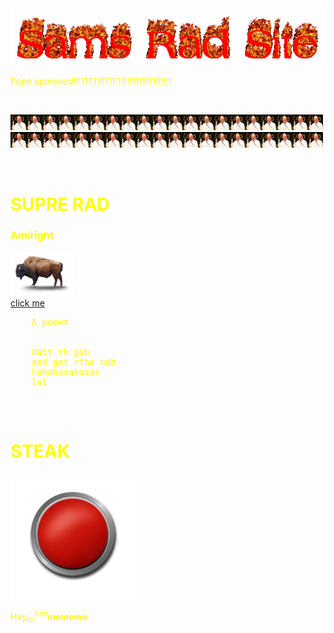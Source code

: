 <html>
  <style>
    body{background-image: url('download (38).jpg');}
    div{background-image: url('images (9).jpg');}
    h1   {color: yellow;}
    h3   {color: yellow;}
    p   {color: yellow;}
    </style>
<body>
  <img src="cooltext395686049788005.gif" class="center">
  <p class="rainbow">Pope approved!!!11!!11!!11!!11!!!11!1111!!!!!!</p>
  <br>
  <p><img src="560559f39dd7cc18008bd064.jpg" width="25" height="25"><img src="560559f39dd7cc18008bd064.jpg" width="25" height="25"><img src="560559f39dd7cc18008bd064.jpg" width="25" height="25"><img src="560559f39dd7cc18008bd064.jpg" width="25" height="25"><img src="560559f39dd7cc18008bd064.jpg" width="25" height="25"><img src="560559f39dd7cc18008bd064.jpg" width="25" height="25"><img src="560559f39dd7cc18008bd064.jpg" width="25" height="25"><img src="560559f39dd7cc18008bd064.jpg" width="25" height="25"><img src="560559f39dd7cc18008bd064.jpg" width="25" height="25"><img src="560559f39dd7cc18008bd064.jpg" width="25" height="25"><img src="560559f39dd7cc18008bd064.jpg" width="25" height="25"><img src="560559f39dd7cc18008bd064.jpg" width="25" height="25"><img src="560559f39dd7cc18008bd064.jpg" width="25" height="25"><img src="560559f39dd7cc18008bd064.jpg" width="25" height="25"><img src="560559f39dd7cc18008bd064.jpg" width="25" height="25"><img src="560559f39dd7cc18008bd064.jpg" width="25" height="25"><img src="560559f39dd7cc18008bd064.jpg" width="25" height="25"><img src="560559f39dd7cc18008bd064.jpg" width="25" height="25"><img src="560559f39dd7cc18008bd064.jpg" width="25" height="25"><img src="560559f39dd7cc18008bd064.jpg" width="25" height="25"><img src="560559f39dd7cc18008bd064.jpg" width="25" height="25"><img src="560559f39dd7cc18008bd064.jpg" width="25" height="25"><img src="560559f39dd7cc18008bd064.jpg" width="25" height="25"><img src="560559f39dd7cc18008bd064.jpg" width="25" height="25"><img src="560559f39dd7cc18008bd064.jpg" width="25" height="25"><img src="560559f39dd7cc18008bd064.jpg" width="25" height="25"><img src="560559f39dd7cc18008bd064.jpg" width="25" height="25"><img src="560559f39dd7cc18008bd064.jpg" width="25" height="25"><img src="560559f39dd7cc18008bd064.jpg" width="25" height="25"><img src="560559f39dd7cc18008bd064.jpg" width="25" height="25"><img src="560559f39dd7cc18008bd064.jpg" width="25" height="25"><img src="560559f39dd7cc18008bd064.jpg" width="25" height="25"><img src="560559f39dd7cc18008bd064.jpg" width="25" height="25"><img src="560559f39dd7cc18008bd064.jpg" width="25" height="25"><img src="560559f39dd7cc18008bd064.jpg" width="25" height="25"><img src="560559f39dd7cc18008bd064.jpg" width="25" height="25"><img src="560559f39dd7cc18008bd064.jpg" width="25" height="25"><img src="560559f39dd7cc18008bd064.jpg" width="25" height="25"><img src="560559f39dd7cc18008bd064.jpg" width="25" height="25"><img src="560559f39dd7cc18008bd064.jpg" width="25" height="25"><p>
  <br>
<h1>SUPRE RAD</h1>
  <h3>Amiright</h3>
  <img src="bison-transparent-background.png" width="100">
   <br>
  <a href="https://www.youtube.com/watch?v=xjS6Z8kztq8">click me</a>
  <pre style="color:yellow;">
    A poewm
    <br> 
    QWit th gob
    and get rthe nob
    hahahasasasas
    lal
    </pre>
  <br>
  <h1>STEAK</h1>
  <a href="https://samcadman.github.io/download%20(37).jpg">
  <img alt="STEAK" src="61QKhYL+eCL.png" width="200" height="200"></a>
  <br>
  <p>Hey<sub>lol</sub><sup>hah</sup><b>mememe</b></p>
  
</body>
</html>
